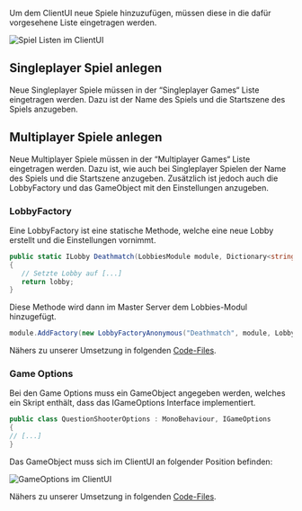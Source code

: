 Um dem ClientUI neue Spiele hinzuzufügen, müssen diese in die dafür vorgesehene Liste eingetragen werden.

![Spiel Listen im ClientUI](https://github.com/K0bin/SWT-P_SS_19_Learn/blob/master/BilderWiki/AuthLobbyChat/AuthLobbyChat_15.png)

## Singleplayer Spiel anlegen
Neue Singleplayer Spiele müssen in der “Singleplayer Games“ Liste eingetragen werden. Dazu ist der Name des Spiels und die Startszene des Spiels anzugeben.

## Multiplayer Spiele anlegen
Neue Multiplayer Spiele müssen in der “Multiplayer Games“ Liste eingetragen werden. Dazu ist, wie auch bei Singleplayer Spielen der Name des Spiels und die Startszene anzugeben. Zusätzlich ist jedoch auch die LobbyFactory und das GameObject mit den Einstellungen anzugeben.

### LobbyFactory
Eine LobbyFactory ist eine statische Methode, welche eine neue Lobby erstellt und die Einstellungen vornimmt.

```cs
public static ILobby Deathmatch(LobbiesModule module, Dictionary<string, string> properties, IPeer creator)
{
   // Setzte Lobby auf [...]
   return lobby;
}
```

Diese Methode wird dann im Master Server dem Lobbies-Modul hinzugefügt.

```cs
module.AddFactory(new LobbyFactoryAnonymous("Deathmatch", module, LobbyFactories.Deathmatch));
```

Nähers zu unserer Umsetzung in folgenden [Code-Files](https://github.com/K0bin/SWT-P_SS_19_Learn/tree/master/LearnGame/Assets/Scripts/MasterServer/LobbyFactories).

### Game Options
Bei den Game Options muss ein GameObject angegeben werden, welches ein Skript enthält, dass das IGameOptions Interface implementiert.

```cs
public class QuestionShooterOptions : MonoBehaviour, IGameOptions
{
// [...]
}
```

Das GameObject muss sich im ClientUI an folgender Position befinden:

![GameOptions im ClientUI](https://github.com/K0bin/SWT-P_SS_19_Learn/blob/master/BilderWiki/AuthLobbyChat/AuthLobbyChat_16.png)

Nähers zu unserer Umsetzung in folgenden [Code-Files](https://github.com/K0bin/SWT-P_SS_19_Learn/tree/master/LearnGame/Assets/Scripts/Client/UI/Lobby/Options).